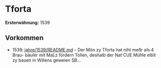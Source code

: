 # Tforta

**Ersterwähnung:** 1539

## Vorkommen
- 1539: [jahre/1539/README.md](../jahre/1539/README.md) – Der Mön zy Tforta hat niht meßr aſs 4 Brau-
bäuſer mit MaLz fördern Tollen, deshalb der Nat CUE
Mühle elbît zy bauen in Willens geweien SB...
